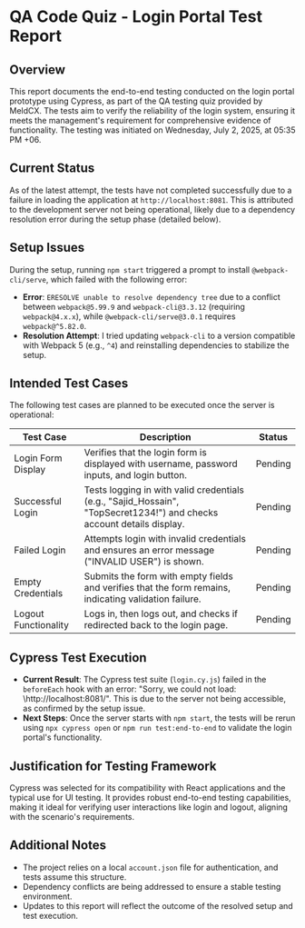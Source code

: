 # QA Code Quiz - Login Portal Test Report

## Overview

This report documents the end-to-end testing conducted on the login portal prototype using Cypress, as part of the QA testing quiz provided by MeldCX. The tests aim to verify the reliability of the login system, ensuring it meets the management's requirement for comprehensive evidence of functionality. The testing was initiated on Wednesday, July 2, 2025, at 05:35 PM +06.

## Current Status

As of the latest attempt, the tests have not completed successfully due to a failure in loading the application at `http://localhost:8081`. This is attributed to the development server not being operational, likely due to a dependency resolution error during the setup phase (detailed below). 

## Setup Issues

During the setup, running `npm start` triggered a prompt to install `@webpack-cli/serve`, which failed with the following error:

- **Error**: `ERESOLVE unable to resolve dependency tree` due to a conflict between `webpack@5.99.9` and `webpack-cli@3.3.12` (requiring `webpack@4.x.x`), while `@webpack-cli/serve@3.0.1` requires `webpack@^5.82.0`.
- **Resolution Attempt**: I tried updating `webpack-cli` to a version compatible with Webpack 5 (e.g., `^4`) and reinstalling dependencies to stabilize the setup.

## Intended Test Cases

The following test cases are planned to be executed once the server is operational:

| Test Case | Description | Status |
| --- | --- | --- |
| Login Form Display | Verifies that the login form is displayed with username, password inputs, and login button. | Pending |
| Successful Login | Tests logging in with valid credentials (e.g., "Sajid_Hossain", "TopSecret1234!") and checks account details display. | Pending |
| Failed Login | Attempts login with invalid credentials and ensures an error message ("INVALID USER") is shown. | Pending |
| Empty Credentials | Submits the form with empty fields and verifies that the form remains, indicating validation failure. | Pending |
| Logout Functionality | Logs in, then logs out, and checks if redirected back to the login page. | Pending |

## Cypress Test Execution

- **Current Result**: The Cypress test suite (`login.cy.js`) failed in the `beforeEach` hook with an error: "Sorry, we could not load: \http://localhost:8081/". This is due to the server not being accessible, as confirmed by the setup issue.
- **Next Steps**: Once the server starts with `npm start`, the tests will be rerun using `npx cypress open` or `npm run test:end-to-end` to validate the login portal's functionality.

## Justification for Testing Framework

Cypress was selected for its compatibility with React applications and the typical use for UI testing. It provides robust end-to-end testing capabilities, making it ideal for verifying user interactions like login and logout, aligning with the scenario's requirements.

## Additional Notes

- The project relies on a local `account.json` file for authentication, and tests assume this structure.
- Dependency conflicts are being addressed to ensure a stable testing environment.
- Updates to this report will reflect the outcome of the resolved setup and test execution.
